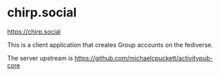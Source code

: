 # chirp.social

https://chirp.social

This is a client application that creates Group accounts on the fediverse.

The server upstream is https://github.com/michaelcpuckett/activitypub-core